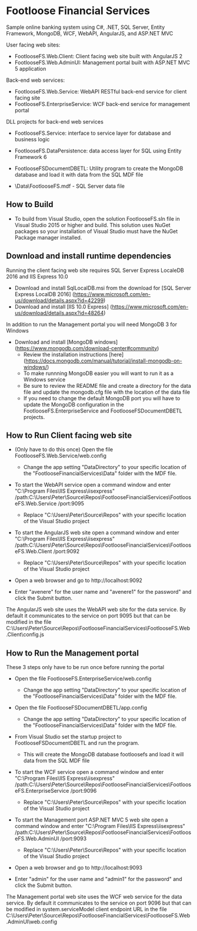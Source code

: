 # Footloose Financial Services

Sample online banking system using C#, .NET, SQL Server, Entity Framework, MongoDB, WCF, WebAPI, AngularJS, and ASP.NET MVC

User facing web sites:
 - FootlooseFS.Web.Client: Client facing web site built with AngularJS 2
 - FootlooseFS.Web.AdminUI: Management portal built with ASP.NET MVC 5 application
 
Back-end web services:
 - FootlooseFS.Web.Service: WebAPI RESTful back-end service for client facing site
 - FootlooseFS.EnterpriseService: WCF back-end service for management portal

DLL projects for back-end web services
 - FootlooseFS.Service: interface to service layer for database and business logic
 - FootlooseFS.DataPersistence: data access layer for SQL using Entity Framework 6

 - FootlooseFSDocumentDBETL: Utility program to create the MongoDB database and load it with data from the SQL MDF file
 - \Data\FootlooseFS.mdf - SQL Server data file
 
## How to Build

- To build from Visual Studio, open the solution FootlooseFS.sln file in Visual Studio 2015 or higher and build. 
This solution uses NuGet packages so your installation of Visual Studio must have the NuGet Package manager installed.

## Download and install runtime dependencies

Running the client facing web site requires SQL Server Express LocaleDB 2016 and IIS Express 10.0

- Download and install SqlLocalDB.msi from the download for [SQL Server Express LocalDB 2016] (https://www.microsoft.com/en-us/download/details.aspx?id=42299)
- Download and install [IIS 10.0 Express] (https://www.microsoft.com/en-us/download/details.aspx?id=48264)

In addition to run the Management portal you will need MongoDB 3 for Windows
- Download and install [MongoDB windows] (https://www.mongodb.com/download-center#community)
	- Review the installation instructions [here] (https://docs.mongodb.com/manual/tutorial/install-mongodb-on-windows/)
	- To make runnning MongoDB easier you will want to run it as a Windows service
	- Be sure to review the README file and create a directory for the data file and update the mongodb.cfg file with the location of the data file
	- If you need to change the default MongoDB port you will have to update the MongoDB configuration in the FootlooseFS.EnterpriseService and 
	  FootlooseFSDocumentDBETL projects.
	  
## How to Run Client facing web site

- (Only have to do this once) Open the file FootlooseFS.Web.Service/web.config
	- Change the app setting "DataDirectory" to your specific location of the "FootlooseFinancialServices\Data" folder with the MDF file.
	
- To start the WebAPI service open a command window and enter 
		"C:\Program Files\IIS Express\iisexpress" /path:C:\Users\Peter\Source\Repos\FootlooseFinancialServices\FootlooseFS.Web.Service /port:9095
	- Replace "C:\Users\Peter\Source\Repos" with your specific location of the Visual Studio project
- To start the AngularJS web site open a command window and enter
		"C:\Program Files\IIS Express\iisexpress" /path:C:\Users\Peter\Source\Repos\FootlooseFinancialServices\FootlooseFS.Web.Client /port:9092
	- Replace "C:\Users\Peter\Source\Repos" with your specific location of the Visual Studio project
- Open a web browser and go to http://localhost:9092
- Enter "avenere" for the user name and "avenere1" for the password" and click the Submit button.

The AngularJS web site uses the WebAPI web site for the data service. By default it communicates to the service on port 9095 but that can be modified
in the file C:\Users\Peter\Source\Repos\FootlooseFinancialServices\FootlooseFS.Web.Client\config.js

## How to Run the Management portal

These 3 steps only have to be run once before running the portal
- Open the file FootlooseFS.EnterpriseService/web.config
	- Change the app setting "DataDirectory" to your specific location of the "FootlooseFinancialServices\Data" folder with the MDF file.
- Open the file FootlooseFSDocumentDBETL/app.config
	- Change the app setting "DataDirectory" to your specific location of the "FootlooseFinancialServices\Data" folder with the MDF file.
- From Visual Studio set the startup project to FootlooseFSDocumentDBETL and run the program. 
    - This will create the MongoDB database footloosefs and load it will data from the SQL MDF file
	
- To start the WCF service open a command window and enter 
		"C:\Program Files\IIS Express\iisexpress" /path:C:\Users\Peter\Source\Repos\FootlooseFinancialServices\FootlooseFS.EnterpriseService /port:9096
	- Replace "C:\Users\Peter\Source\Repos" with your specific location of the Visual Studio project
- To start the Management port ASP.NET MVC 5 web site open a command window and enter
		"C:\Program Files\IIS Express\iisexpress" /path:C:\Users\Peter\Source\Repos\FootlooseFinancialServices\FootlooseFS.Web.AdminUI /port:9093
	- Replace "C:\Users\Peter\Source\Repos" with your specific location of the Visual Studio project
- Open a web browser and go to http://localhost:9093
- Enter "admin" for the user name and "admin1" for the password" and click the Submit button.
	
The Management portal web site uses the WCF web service for the data service. By default it communicates to the service on port 9096 but that can be modified
in system.serviceModel client endpoint URL in the file C:\Users\Peter\Source\Repos\FootlooseFinancialServices\FootlooseFS.Web.AdminUI\web.config